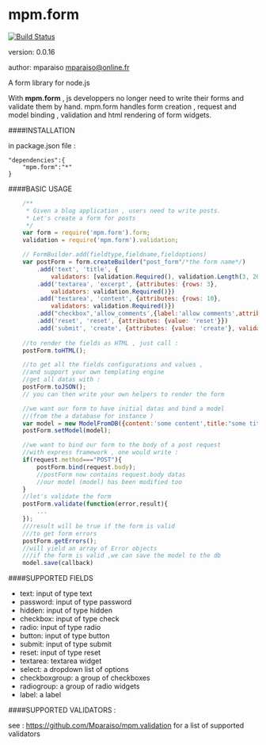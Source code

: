 mpm.form
========

[![Build Status](https://travis-ci.org/Mparaiso/mpm.form.png?branch=master)](https://travis-ci.org/Mparaiso/mpm.form)

version: 0.0.16

author: mparaiso <mparaiso@online.fr>

A form library for node.js

With __mpm.form__ , js developpers no longer need to write their forms and validate them by hand. 
mpm.form handles form creation , request and model binding ,  validation and html rendering of
form widgets.

####INSTALLATION

in package.json file : 

	"dependencies":{
		"mpm.form":"*"
	}

####BASIC USAGE

```javascript
	/**
	 * Given a blog application , users need to write posts.
	 * Let's create a form for posts
	 */
	var form = require('mpm.form').form;
	validation = require('mpm.form').validation;

	// FormBuilder.add(fieldtype,fieldname,fieldoptions)
	var postForm = form.createBuilder("post_form"/*the form name*/)
        .add('text', 'title', {
            validators: [validation.Required(), validation.Length(3, 200)]})
        .add('textarea', 'excerpt', {attributes: {rows: 3},
            validators: validation.Required()})
        .add('textarea', 'content', {attributes: {rows: 10},
            validators: validation.Required()})
        .add("checkbox",'allow_comments',{label:'allow comments',attributes:{value:"allow_comments"}})
        .add('reset', 'reset', {attributes: {value: 'reset'}})
        .add('submit', 'create', {attributes: {value: 'create'}, validators: validation.Required()});
        
    //to render the fields as HTML , just call : 
    postForm.toHTML();

    //to get all the fields configurations and values ,
    //and support your own templating engine 
    //get all datas with : 
    postForm.toJSON();
    // you can then write your own helpers to render the form

    //we want our form to have initial datas and bind a model 
    //(from the a database for instance )
    var model = new ModelFromDB({content:'some content',title:"some title"});
    postForm.setModel(model);

    //we want to bind our form to the body of a post request
    //with express framework , one would write :
    if(request.method==="POST"){
    	postForm.bind(request.body);
    	//postForm now contains request.body datas
    	//our model (model) has been modified too
    }
    //let's validate the form
    postForm.validate(function(error,result){
		...
    });
    ///result will be true if the form is valid
    ///to get form errors
    postForm.getErrors(); 
    //will yield an array of Error objects
    ///if the form is valid ,we can save the model to the db
    model.save(callback)

```

####SUPPORTED FIELDS

- text: input of type text
- password: input of type password
- hidden: input of type hidden
- checkbox: input of type check
- radio: input of type radio
- button: input of type button
- submit: input of type submit
- reset: input of type reset
- textarea: textarea widget
- select: a dropdown list of options
- checkboxgroup: a group of checkboxes
- radiogroup: a group of radio widgets
- label: a label

####SUPPORTED VALIDATORS : 

see : https://github.com/Mparaiso/mpm.validation for a list of supported validators


